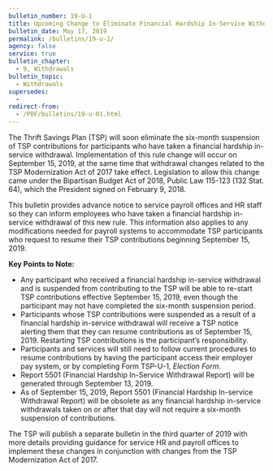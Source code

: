 ```yaml
---
bulletin_number: 19-U-1
title: Upcoming Change to Eliminate Financial Hardship In-Service Withdrawal Six-Month Suspension Rule
bulletin_date: May 17, 2019
permalink: /bulletins/19-u-1/
agency: false
service: true
bulletin_chapter:
  - 9, Withdrawals
bulletin_topic:
  - Withdrawals
supersedes:
  -
redirect-from:
  - /PDF/bulletins/19-u-01.html
---
```


<p>The Thrift Savings Plan (TSP) will soon eliminate the six-month suspension of TSP contributions for participants who have taken a financial hardship in-service withdrawal. Implementation of this rule change will occur on September 15, 2019, at the same time that withdrawal changes related to the TSP Modernization Act of 2017 take effect. Legislation to allow this change came under the Bipartisan Budget Act of 2018, Public Law 115-123 (132 Stat. 64), which the President signed on February 9, 2018.</p>
<p>This bulletin provides advance notice to service payroll offices and HR staff so they can inform employees who have taken a financial hardship in-service withdrawal of this new rule. This information also applies to any modifications needed for payroll systems to accommodate TSP participants who request to resume their TSP contributions beginning September 15, 2019.</p>
<p><strong>Key Points to Note:</strong></p>
<ul>
<li>Any participant who received a financial hardship in-service withdrawal and is suspended from contributing to the TSP will be able to re-start TSP contributions effective September 15, 2019, even though the participant may not have completed the six-month suspension period.</li>
<li>Participants whose TSP contributions were suspended as a result of a financial hardship in-service withdrawal will receive a TSP notice alerting them that they can resume contributions as of September 15, 2019. Restarting TSP contributions is the participant’s responsibility.</li>
<li>Participants and services will still need to follow current procedures to resume contributions by having the participant access their employer pay system, or by completing Form TSP-U-1, <i>Election Form</i>.</li>
<li>Report 5501 (Financial Hardship In-Service Withdrawal Report) will be generated through September 13, 2019.</li>
<li>As of September 15, 2019, Report 5501 (Financial Hardship In-service Withdrawal Report) will be obsolete as any financial hardship in-service withdrawals taken on or after that day will not require a six-month suspension of contributions.</li>
</ul>
<p>The TSP will publish a separate bulletin in the third quarter of 2019 with more details providing guidance for service HR and payroll offices to implement these changes in conjunction with changes from the TSP Modernization Act of 2017.</p>
<!-- CONTENT END -->
